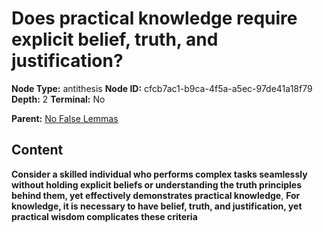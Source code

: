 # Does practical knowledge require explicit belief, truth, and justification?

**Node Type:** antithesis
**Node ID:** cfcb7ac1-b9ca-4f5a-a5ec-97de41a18f79
**Depth:** 2
**Terminal:** No

**Parent:** [No False Lemmas](no-false-lemmas.md)

## Content

**Consider a skilled individual who performs complex tasks seamlessly without holding explicit beliefs or understanding the truth principles behind them, yet effectively demonstrates practical knowledge**, **For knowledge, it is necessary to have belief, truth, and justification, yet practical wisdom complicates these criteria**
